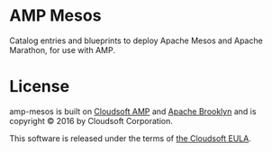 # AMP Mesos

Catalog entries and blueprints to deploy Apache Mesos and Apache Marathon, for use with AMP.

# License

amp-mesos is built on [Cloudsoft AMP](http://www.cloudsoft.io) and [Apache Brooklyn](http://brooklyn.apache.org)
and is copyright &copy; 2016 by Cloudsoft Corporation.

This software is released under the terms of [the Cloudsoft EULA](LICENSE.txt).